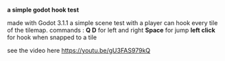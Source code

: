 **a simple godot hook test** 

made with Godot 3.1.1 
a simple scene test with a player can hook every tile of the tilemap.
commands :
 **Q D** for left and right
 **Space** for jump
**left click** for hook when snapped to a tile

see the video here
https://youtu.be/gU3FAS979kQ
